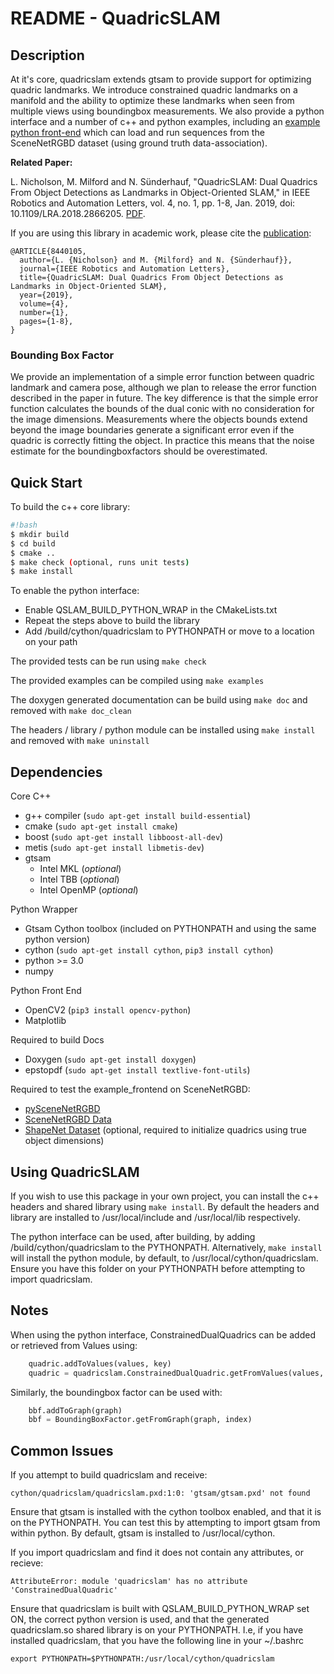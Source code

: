 # README - QuadricSLAM #

## Description ##
At it's core, quadricslam extends gtsam to provide support for optimizing quadric landmarks. We introduce constrained quadric landmarks on a manifold and the ability to optimize these landmarks when seen from multiple views using boundingbox measurements. We also provide a python interface and a number of c++ and python examples, including an [example python front-end](examples/python/README.md) which can load and run sequences from the SceneNetRGBD dataset (using ground truth data-association). 

**Related Paper:**

L. Nicholson, M. Milford and N. Sünderhauf, "QuadricSLAM: Dual Quadrics From Object Detections as Landmarks in Object-Oriented SLAM," in IEEE Robotics and Automation Letters, vol. 4, no. 1, pp. 1-8, Jan. 2019, doi: 10.1109/LRA.2018.2866205. [PDF](https://arxiv.org/abs/1804.04011).

If you are using this library in academic work, please cite the [publication](https://ieeexplore.ieee.org/document/8440105):

    @ARTICLE{8440105,
      author={L. {Nicholson} and M. {Milford} and N. {Sünderhauf}},
      journal={IEEE Robotics and Automation Letters}, 
      title={QuadricSLAM: Dual Quadrics From Object Detections as Landmarks in Object-Oriented SLAM}, 
      year={2019},
      volume={4},
      number={1},
      pages={1-8},
    }


### Bounding Box Factor ###
We provide an implementation of a simple error function between quadric landmark and camera pose, although we plan to release the error function described in the paper in future. The key difference is that the simple error function calculates the bounds of the dual conic with no consideration for the image dimensions. Measurements where the objects bounds extend beyond the image boundaries generate a significant error even if the quadric is correctly fitting the object. In practice this means that the noise estimate for the boundingboxfactors should be overestimated. 

## Quick Start ##

To build the c++ core library:

```sh
#!bash
$ mkdir build
$ cd build
$ cmake ..
$ make check (optional, runs unit tests)
$ make install
```

To enable the python interface:

* Enable QSLAM_BUILD_PYTHON_WRAP in the CMakeLists.txt
* Repeat the steps above to build the library
* Add /build/cython/quadricslam to PYTHONPATH or move to a location on your path

The provided tests can be run using `make check`

The provided examples can be compiled using `make examples`

The doxygen generated documentation can be build using `make doc` and removed with `make doc_clean`

The headers / library / python module can be installed using `make install` and removed with `make uninstall`

## Dependencies ##
Core C++ 

* g++ compiler (`sudo apt-get install build-essential`)
* cmake (`sudo apt-get install cmake`) 
* boost (`sudo apt-get install libboost-all-dev`)
* metis (`sudo apt-get install libmetis-dev`) <!-- in future, automatically get from gtsam/3rdparty, required when including gtsam/Symbol.h etc, maybe we just need to update some path? -->
* gtsam 
  * Intel MKL (*optional*)
  * Intel TBB (*optional*)
  * Intel OpenMP (*optional*)

Python Wrapper

* Gtsam Cython toolbox (included on PYTHONPATH and using the same python version)
* cython (`sudo apt-get install cython`, `pip3 install cython`) <!-- gtsam requisite --> <!-- maybe we can use one and update our CYTHON_PATH? --> <!-- gtsam only needs apt-get version -->
* python >= 3.0 <!-- gtsam requisite -->
* numpy <!-- gtsam requisite --> 

Python Front End

* OpenCV2 (`pip3 install opencv-python`)
* Matplotlib

Required to build Docs

* Doxygen (`sudo apt-get install doxygen`)
* epstopdf (`sudo apt-get install textlive-font-utils`)

Required to test the example_frontend on SceneNetRGBD:

* [pySceneNetRGBD](https://github.com/jmccormac/pySceneNetRGBD)
* [SceneNetRGBD Data](https://robotvault.bitbucket.io/scenenet-rgbd.html)
* [ShapeNet Dataset](https://www.shapenet.org/) (optional, required to initialize quadrics using true object dimensions)

## Using QuadricSLAM ##

If you wish to use this package in your own project, you can install the c++ headers and shared library using `make install`. By default the headers and library are installed to /usr/local/include and /usr/local/lib respectively. 

The python interface can be used, after building, by adding /build/cython/quadricslam to the PYTHONPATH. Alternatively, `make install` will install the python module, by default, to /usr/local/cython/quadricslam. Ensure you have this folder on your PYTHONPATH before attempting to import quadricslam. 

## Notes ##

When using the python interface, ConstrainedDualQuadrics can be added or retrieved from Values using:
```Python
    quadric.addToValues(values, key)
    quadric = quadricslam.ConstrainedDualQuadric.getFromValues(values, key)
```

Similarly, the boundingbox factor can be used with:
```Python
    bbf.addToGraph(graph)
    bbf = BoundingBoxFactor.getFromGraph(graph, index)
```

## Common Issues ##

If you attempt to build quadricslam and receive:

```
cython/quadricslam/quadricslam.pxd:1:0: 'gtsam/gtsam.pxd' not found
```

Ensure that gtsam is installed with the cython toolbox enabled, and that it is on the PYTHONPATH. You can test this by attempting to import gtsam from within python. By default, gtsam is installed to /usr/local/cython. 

If you import quadricslam and find it does not contain any attributes, or recieve:

```
AttributeError: module 'quadricslam' has no attribute 'ConstrainedDualQuadric'
```

Ensure that quadricslam is built with QSLAM_BUILD_PYTHON_WRAP set ON, the correct python version is used, and that the generated quadricslam.so shared library is on your PYTHONPATH. I.e, if you have installed quadricslam, that you have the following line in your ~/.bashrc

```
export PYTHONPATH=$PYTHONPATH:/usr/local/cython/quadricslam
```
